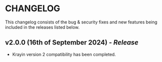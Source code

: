 # CHANGELOG
This changelog consists of the bug & security fixes and new features being included in the releases listed below.

## **v2.0.0 (16th of September 2024)** - *Release*

* Krayin version 2 compatibility has been completed.

